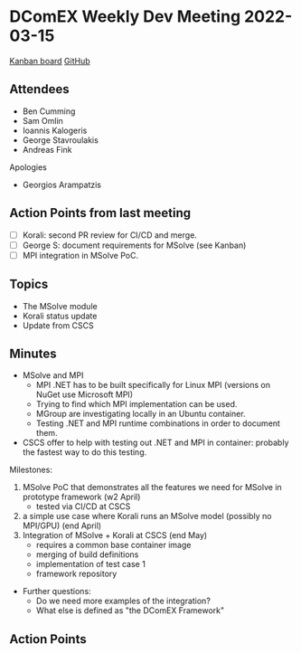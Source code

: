 # DComEX Weekly Dev Meeting 2022-03-15

[Kanban board](https://trello.com/b/EDF4PkRm/framework-prototype)
[GitHub](https://github.com/DComEX)

## Attendees

* Ben Cumming
* Sam Omlin
* Ioannis Kalogeris
* George Stavroulakis
* Andreas Fink
 
Apologies

* Georgios Arampatzis

## Action Points from last meeting

- [ ] Korali: second PR review for CI/CD and merge.
- [ ] George S: document requirements for MSolve (see Kanban)
- [ ] MPI integration in MSolve PoC.

## Topics

* The MSolve module
* Korali status update
* Update from CSCS

## Minutes

* MSolve and MPI
    * MPI .NET has to be built specifically for Linux MPI (versions on NuGet use Microsoft MPI)
    * Trying to find which MPI implementation can be used.
    * MGroup are investigating locally in an Ubuntu container.
    * Testing .NET and MPI runtime combinations in order to document them.
* CSCS offer to help with testing out .NET and MPI in container: probably the fastest way to do this testing.

Milestones:
1. MSolve PoC that demonstrates all the features we need for MSolve in prototype framework (w2 April)
    * tested via CI/CD at CSCS
2. a simple use case where Korali runs an MSolve model (possibly no MPI/GPU) (end April) 
3. Integration of MSolve + Korali at CSCS (end May)
    * requires a common base container image
    * merging of build definitions
    * implementation of test case 1
    * framework repository

* Further questions:
    * Do we need more examples of the integration?
    * What else is defined as "the DComEX Framework"

## Action Points
